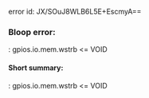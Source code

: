 error id: JX/SOuJ8WLB6L5E+EscmyA==
### Bloop error:

: gpios.io.mem.wstrb <= VOID
#### Short summary: 

: gpios.io.mem.wstrb <= VOID